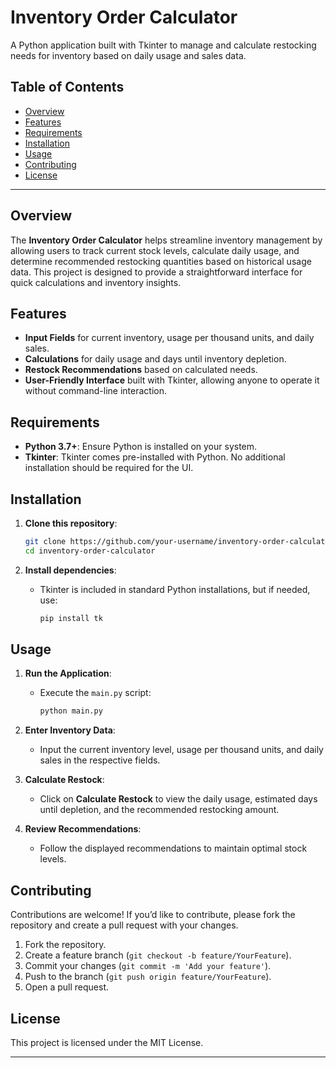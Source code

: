 # Inventory Order Calculator

A Python application built with Tkinter to manage and calculate restocking needs for inventory based on daily usage and sales data.

## Table of Contents

- [Overview](#overview)
- [Features](#features)
- [Requirements](#requirements)
- [Installation](#installation)
- [Usage](#usage)
- [Contributing](#contributing)
- [License](#license)

---

## Overview

The **Inventory Order Calculator** helps streamline inventory management by allowing users to track current stock levels, calculate daily usage, and determine recommended restocking quantities based on historical usage data. This project is designed to provide a straightforward interface for quick calculations and inventory insights.

## Features

- **Input Fields** for current inventory, usage per thousand units, and daily sales.
- **Calculations** for daily usage and days until inventory depletion.
- **Restock Recommendations** based on calculated needs.
- **User-Friendly Interface** built with Tkinter, allowing anyone to operate it without command-line interaction.

## Requirements

- **Python 3.7+**: Ensure Python is installed on your system.
- **Tkinter**: Tkinter comes pre-installed with Python. No additional installation should be required for the UI.

## Installation

1. **Clone this repository**:
   ```bash
   git clone https://github.com/your-username/inventory-order-calculator.git
   cd inventory-order-calculator
   ```

2. **Install dependencies**:
   - Tkinter is included in standard Python installations, but if needed, use:
     ```bash
     pip install tk
     ```

## Usage

1. **Run the Application**:
   - Execute the `main.py` script:
     ```bash
     python main.py
     ```

2. **Enter Inventory Data**:
   - Input the current inventory level, usage per thousand units, and daily sales in the respective fields.

3. **Calculate Restock**:
   - Click on **Calculate Restock** to view the daily usage, estimated days until depletion, and the recommended restocking amount.

4. **Review Recommendations**:
   - Follow the displayed recommendations to maintain optimal stock levels.

## Contributing

Contributions are welcome! If you’d like to contribute, please fork the repository and create a pull request with your changes.

1. Fork the repository.
2. Create a feature branch (`git checkout -b feature/YourFeature`).
3. Commit your changes (`git commit -m 'Add your feature'`).
4. Push to the branch (`git push origin feature/YourFeature`).
5. Open a pull request.

## License

This project is licensed under the MIT License.

---